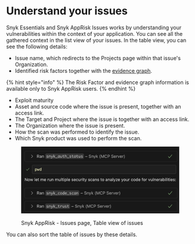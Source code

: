 # Understand your issues

Snyk Essentials and Snyk AppRisk Issues works by understanding your vulnerabilities within the context of your application. You can see all the gathered context in the list view of your issues. In the table view, you can see the following details:

* Issue name, which redirects to the Projects page within that issue's Organization.
* Identified risk factors together with the [evidence graph](evidence-graph.md).

{% hint style="info" %}
The Risk Factor and evidence graph information is available only to Snyk AppRisk users.
{% endhint %}

* Exploit maturity
* Asset and source code where the issue is present, together with an access link.
* The Target and Project where the issue is together with an access link.
* The Organization where the issue is present.
* How the scan was performed to identify the issue.
* Which Snyk product was used to perform the scan.

<figure><img src="../../../.gitbook/assets/image (467).png" alt=""><figcaption><p>Snyk AppRisk - Issues page, Table view of issues</p></figcaption></figure>

You can also sort the table of issues by these details.
